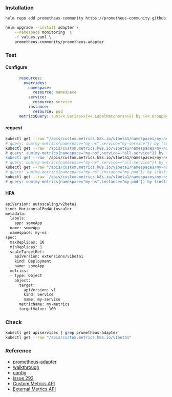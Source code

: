 ### Installation
```bash
helm repo add prometheus-community https://prometheus-community.github.io/helm-charts

helm upgrade --install adapter \
    --namespace monitoring  \
    -f values.yaml \
    prometheus-community/prometheus-adapter
```        

### Test
#### Configure
```yaml
      resources:
        overrides:
          namespace:
            resource: namespace
          service:
            resource: service
          instance:
            resource: pod
      metricsQuery: sum(<<.Series>>{<<.LabelMatchers>>}) by (<<.GroupBy>>)
```
#### request
```bash
kubectl get --raw "/apis/custom.metrics.k8s.io/v1beta1/namespaces/my-ns/services/my-service/my-metrics"
# query: sum(my-metrics{namespace="my-ns",service="my-service"}) by (service)
kubectl get --raw '/apis/custom.metrics.k8s.io/v1beta1/namespaces/my-ns/services/*/my-metrics?labelSelector=app
# query: sum(my-metrics{namespace="my-ns",service=~"all-service"}) by (service) && filter service label which has key app
kubectl get --raw '/apis/custom.metrics.k8s.io/v1beta1/namespaces/my-ns/service/*/my-metrics?labelSelector=app%3d=foo
# query: sum(my-metrics{namespace="my-ns",service=~"all-service"}) by (service) && filter service label which has label app=foo
kubectl get --raw "/apis/custom.metrics.k8s.io/v1beta1/namespaces/my-ns/pods/my-pod/my-metrics"
# query: sum(my-metrics{namespace="my-ns",instance="my-pod"}) by (instance)
kubectl get --raw '/apis/custom.metrics.k8s.io/v1beta1/namespaces/my-ns/pods/my-pod/my-metrics?labelSelector=app%3d=foo
# query: sum(my-metrics{namespace="my-ns",instance="my-pod"}) by (instance) && filter service label which has label app=foo
```
#### HPA
```bash
apiVersion: autoscaling/v2beta1
kind: HorizontalPodAutoscaler
metadata:
  labels:
    app: someApp
  name: someApp
  namespace: my-ns
spec:
  maxReplicas: 10
  minReplicas: 1
  scaleTargetRef:
    apiVersion: extensions/v1beta1
    kind: Deployment
    name: someApp
  metrics:
  - type: Object
    object:
      target:
        apiVersion: v1
        kind: Service
        name: my-service
      metricName: my-metrics
      targetValue: 100
```

### Check
```bash
kubectl get apiservices | grep prometheus-adapter
kubectl get --raw "/apis/custom.metrics.k8s.io/v1beta1"
```

### Reference
* [prometheus-adapter](https://github.com/prometheus-community/helm-charts/tree/main/charts/prometheus-adapter)
* [walkthrough](https://github.com/DirectXMan12/k8s-prometheus-adapter/blob/master/docs/walkthrough.md)
* [config](https://github.com/DirectXMan12/k8s-prometheus-adapter/blob/master/docs/config.md)
* [issue 292](https://github.com/DirectXMan12/k8s-prometheus-adapter/issues/292)
* [Custom Metrics API](https://github.com/kubernetes/community/blob/master/contributors/design-proposals/instrumentation/custom-metrics-api.md)
* [External Metrics API](https://github.com/kubernetes/community/blob/master/contributors/design-proposals/instrumentation/external-metrics-api.md)
